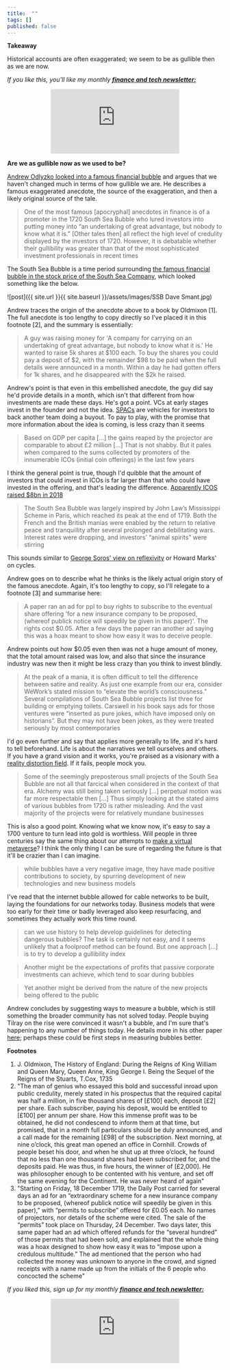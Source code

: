 ```yaml
---
title:  ""  
tags: []
published: false
---
```


<style>
      .iframe-container {
        overflow: hidden;        
        padding-top: 50%; <!-- Calculated from the aspect ration of the content (in case of 16:9 it is 9/16= 0.5625) -->
        position: relative;
      }
      .iframe-container iframe { 
         border: 0;
         height: 100%; <!-- Finally, width and height are set to 100% so the iframe takes up 100% of the containers space. -->
         left: 0;
         position: absolute;
         top: 0;
         width: 100%;
         display: block;
         margin: 0 auto; <!-- center image -->
      }
      <!-- 4x3 Aspect Ratio -->
      .iframe-container-4x3 {
        padding-top: 75%;
      }
</style> 


**Takeaway**

Historical accounts are often exaggerated; we seem to be as gullible then as we are now.

*If you like this, you'll like my monthly* ***[finance and tech newsletter:](https://avoidboringpeople.substack.com/ "ABP")***

<div class="iframe-container-4x3">
  <p align="center"><iframe src="https://avoidboringpeople.substack.com/embed" frameborder="0" scrolling="no"> </iframe></p>
</div>

**Are we as gullible now as we used to be?**

[Andrew Odlyzko looked into a famous financial bubble](http://www.dtc.umn.edu/~odlyzko/doc/mania17.pdf "Andrew") and argues that we haven't changed much in terms of how gullible we are. He describes a famous exaggerated anecdote, the source of the exaggeration, and then a likely original source of the tale.  

> One of the most famous \[apocryphal\] anecdotes in finance is of a promoter in the 1720 South Sea Bubble who lured investors into putting money into “an undertaking of great advantage, but nobody to know what it is.” \[Other tales then\] all reflect the high level of credulity displayed by the investors of 1720. However, it is debatable whether their gullibility was greater than that of the most sophisticated investment professionals in recent times

The South Sea Bubble is a time period surrounding [the famous financial bubble in the stock price of the South Sea Company](https://sites.google.com/site/davesmant/monetary-economics/famous-first-bubbles/south-sea-bubble "SSC"), which looked something like the below. 

![post]({{ site.url }}{{ site.baseurl }}/assets/images/SSB Dave Smant.jpg)

Andrew traces the origin of the anecdote above to a book by Oldmixon \[1\]. The full anecdote is too lengthy to copy directly so I've placed it in this footnote \[2\], and the summary is essentially:

> A guy was raising money for 'A company for carrying on an undertaking of great advantage, but nobody to know what it is.' He wanted to raise 5k shares at $100 each. To buy the shares you could pay a deposit of $2, with the remainder $98 to be paid when the full details were announced in a month. Within a day he had gotten offers for 1k shares, and he disappeared with the $2k he raised.

Andrew's point is that even in this embellished anecdote, the guy did say he'd provide details in a month, which isn't that different from how investments are made these days. He's got a point. VCs at early stages invest in the founder and not the idea. [SPACs](https://en.wikipedia.org/wiki/Special-purpose_acquisition_company "SPAC") are vehicles for investors to back another team doing a buyout. To pay to play, with the promise that more information about the idea is coming, is less crazy than it seems

> Based on GDP per capita \[...\] the gains reaped by the projector are comparable to about £2 million \[...\] That is not shabby. But it pales when compared to the sums collected by promoters of the innumerable ICOs (initial coin offerings) in the last few years

I think the general point is true, though I'd quibble that the amount of investors that could invest in ICOs is far larger than that who could have invested in the offering, and that's leading the difference. [Apparently ICOS raised $8bn in 2018](https://www.icodata.io/stats/2018 "ICO")

> The South Sea Bubble was largely inspired by John Law’s Mississippi Scheme in Paris, which reached its peak at the end of 1719. Both the French and the British manias were enabled by the return to relative peace and tranquillity after several prolonged and debilitating wars. Interest rates were dropping, and investors’ “animal spirits” were stirring

This sounds similar to [George Soros' view on reflexivity](https://www.ft.com/content/0ca06172-bfe9-11de-aed2-00144feab49a "Soros") or Howard Marks' on cycles. 

Andrew goes on to describe what he thinks is the likely actual origin story of the famous anecdote. Again, it's too lengthy to copy, so I'll relegate to a footnote \[3\] and summarise here: 

> A paper ran an ad for ppl to buy rights to subscribe to the eventual share offering 'for a new insurance company to be proposed, (whereof publick notice will speedily be given in this paper)'. The rights cost $0.05. After a few days the paper ran another ad saying this was a hoax meant to show how easy it was to deceive people. 

Andrew points out how $0.05 even then was not a huge amount of money, that the total amount raised was low, and also that since the insurance industry was new then it might be less crazy than you think to invest blindly. 

> At the peak of a mania, it is often difficult to tell the difference between satire and reality. As just one example from our era, consider WeWork’s stated mission to “elevate the world’s consciousness.” Several compilations of South Sea Bubble projects list three for building or emptying toilets. Carswell in his book says ads for those ventures were “inserted as pure jokes, which have imposed only on historians”. But they may not have been jokes, as they were treated seriously by most contemporaries

I'd go even further and say that applies more generally to life, and it's hard to tell beforehand. Life is about the narratives we tell ourselves and others. If you have a grand vision and it works, you're praised as a visionary with a [reality distortion field](https://en.wikipedia.org/wiki/Reality_distortion_field "RDF"). If it fails, people mock you. 

> Some of the seemingly preposterous small projects of the South Sea Bubble are not all that farcical when considered in the context of that era. Alchemy was still being taken seriously \[...\] perpetual motion was far more respectable then \[...\] Thus simply looking at the stated aims of various bubbles from 1720 is rather misleading. And the vast majority of the projects were for relatively mundane
businesses

This is also a good point. Knowing what we know now, it's easy to say a 1700 venture to turn lead into gold is worthless. Will people in three centuries say the same thing about our attempts to [make a virtual metaverse](https://www.matthewball.vc/all/themetaverse "metaverse")? I think the only thing I can be sure of regarding the future is that it'll be crazier than I can imagine.

> while bubbles have a very negative image, they have made positive contributions to society, by spurring development of new technologies and new business models

I've read that the internet bubble allowed for cable networks to be built, laying the foundations for our networks today. Business models that were too early for their time or badly leveraged also keep resurfacing, and sometimes they actually work this time round.

> can we use history to help develop guidelines for detecting dangerous bubbles? The task is certainly not easy, and it seems unlikely that a foolproof method can be found. But one approach \[...\] is to try to develop a gullibility index

> Another might be the expectations of profits that passive corporate investments can achieve, which tend to soar during bubbles

> Yet another might be derived from the nature of the new projects being offered to the public

Andrew concludes by suggesting ways to measure a bubble, which is still something the broader community has not solved today. People buying Tilray on the rise were convinced it wasn't a bubble, and I'm sure that's happening to any number of things today. He details more in his other paper [here](https://firstmonday.org/ojs/index.php/fm/article/view/3142 "paper"); perhaps these could be first steps in measuring bubbles better. 

**Footnotes**

1. J. Oldmixon, The History of England: During the Reigns of King William and Queen Mary, Queen Anne, King George I. Being the Sequel of the Reigns of the Stuarts, T.Cox, 1735
2. "The man of genius who essayed this bold and successful inroad upon public credulity, merely stated in his prospectus that the required capital was half a million, in five thousand shares of \[£100\] each, deposit \[£2\] per share. Each subscriber, paying his deposit, would be entitled to \[£100\] per annum per share. How this immense profit was to be obtained, he did not condescend to inform them at that time, but promised, that in a month full particulars should be duly announced, and a call made for the remaining \[£98\] of the subscription. Next morning, at nine o’clock, this great man opened an office in Cornhill. Crowds of people beset his door, and when he shut up at three o’clock, he found that no less than one thousand shares had been subscribed for, and the deposits paid. He was thus, in five hours, the winner of \[£2,000\]. He was philosopher enough to be contented with his venture, and set off the same evening for the Continent. He was never heard of again"
3. "Starting on Friday, 18 December 1719, the Daily Post carried for several days an ad for an “extraordinary scheme for a new insurance company to be proposed, (whereof publick notice will speedily be given in this paper),” with “permits to subscribe” offered for £0.05 each. No names of projectors, nor details of the scheme were cited. The sale of the “permits” took place on Thursday, 24 December. Two days later, this same paper had an ad which offered refunds for the “several hundred” of those permits that had been sold, and explained that the whole thing was a hoax designed to show how easy it was to “impose upon a credulous multitude.” The ad mentioned that the person who had collected the money was unknown to anyone in the crowd, and signed receipts with a name made up from the initials of the 6 people who concocted the scheme" 


*If you liked this, sign up for my monthly* ***[finance and tech newsletter:](https://avoidboringpeople.substack.com/ "ABP")***

<div class="iframe-container-4x3">
  <p align="center"><iframe src="https://avoidboringpeople.substack.com/embed" frameborder="0" scrolling="no"> </iframe></p>
</div>
